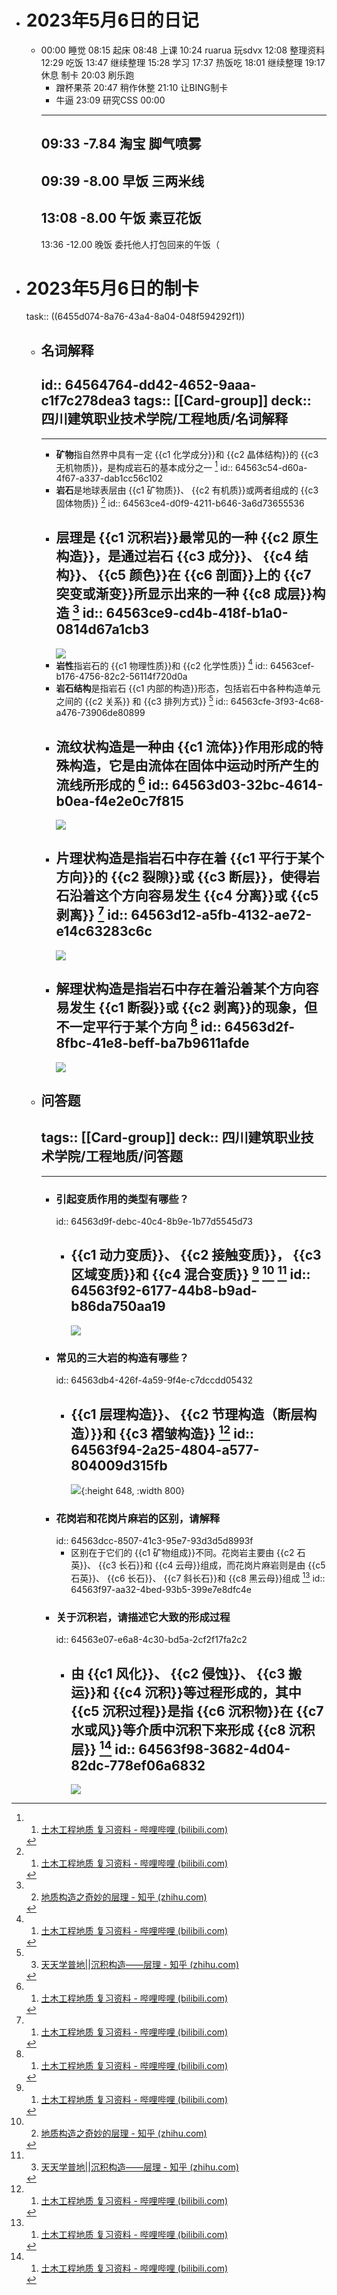 - # 2023年5月6日的日记
	- 00:00
	  睡觉
	  08:15
	  起床
	  08:48
	  上课
	  10:24
	  ruarua
	  玩sdvx
	  12:08
	  整理资料
	  12:29
	  吃饭
	  13:47
	  继续整理
	  15:28
	  学习
	  17:37
	  热饭吃
	  18:01
	  继续整理 
	  19:17 
	  休息
	  制卡
	  20:03
	  刷乐跑 
	  * 蹭杯果茶
	  20:47
	  稍作休整 
	  21:10
	  让BING制卡
	  * 牛逼
	  23:09
	  研究CSS
	  00:00
	  ---
	  09:33
	  -7.84
	  淘宝
	  脚气喷雾
	  --
	  09:39
	  -8.00
	  早饭
	  三两米线
	  --
	  13:08
	  -8.00
	  午饭
	  素豆花饭
	  --
	  13:36
	  -12.00
	  晚饭
	  委托他人打包回来的午饭（
- # 2023年5月6日的制卡
  task:: ((6455d074-8a76-43a4-8a04-048f594292f1))
	- ## 名词解释
	  id:: 64564764-dd42-4652-9aaa-c1f7c278dea3
	  tags:: [[Card-group]]
	  deck:: 四川建筑职业技术学院/工程地质/名词解释
	  ---
	  [^1]:1. [土木工程地质 复习资料 - 哔哩哔哩 (bilibili.com)](https://www.bilibili.com/read/cv6806936/)
	  [^2]:2. [地质构造之奇妙的层理 - 知乎 (zhihu.com)](https://zhuanlan.zhihu.com/p/345090994)
	  [^3]:3. [天天学普地||沉积构造——层理 - 知乎 (zhihu.com)](https://zhuanlan.zhihu.com/p/94743029)
	  ---
		- **矿物**指自然界中具有一定 {{c1 化学成分}}和 {{c2 晶体结构}}的 {{c3 无机物质}}，是构成岩石的基本成分之一 [^1]
		  id:: 64563c54-d60a-4f67-a337-dab1cc56c102
		- **岩石**是地球表层由 {{c1 矿物质}}、 {{c2 有机质}}或两者组成的 {{c3 固体物质}} [^1]
		  id:: 64563ce4-d0f9-4211-b646-3a6d73655536
		- **层理**是 {{c1 沉积岩}}最常见的一种 {{c2 原生构造}}，是通过岩石 {{c3 成分}}、 {{c4 结构}}、 {{c5 颜色}}在 {{c6 剖面}}上的 {{c7 突变或渐变}}所显示出来的一种 {{c8 成层}}构造 [^2]
		  id:: 64563ce9-cd4b-418f-b1a0-0814d67a1cb3
		  ---
		  ![](https://pic3.zhimg.com/v2-c63e2ce686478387ca5dab7088d6d896_r.jpg)
		- **岩性**指岩石的 {{c1 物理性质}}和 {{c2 化学性质}} [^1]
		  id:: 64563cef-b176-4756-82c2-56114f720d0a
		- **岩石结构**是指岩石 {{c1 内部的构造}}形态，包括岩石中各种构造单元之间的 {{c2 关系}} 和 {{c3 排列方式}} [^3]
		  id:: 64563cfe-3f93-4c68-a476-73906de80899
		- **流纹状构造**是一种由 {{c1 流体}}作用形成的特殊构造，它是由流体在固体中运动时所产生的流线所形成的 [^1]
		  id:: 64563d03-32bc-4614-b0ea-f4e2e0c7f815
		  ---
		  ![](https://iknow-pic.cdn.bcebos.com/a71ea8d3fd1f41349f4cae362b1f95cad1c85e7a)
		- **片理状构造**是指岩石中存在着 {{c1 平行于某个方向}}的 {{c2 裂隙}}或 {{c3 断层}}，使得岩石沿着这个方向容易发生 {{c4 分离}}或 {{c5 剥离}} [^1]
		  id:: 64563d12-a5fb-4132-ae72-e14c63283c6c
		  ---
		  ![](https://pics6.baidu.com/feed/35a85edf8db1cb13adcf73af6618d04593584b44.png@f_auto?token=7bd792b496edc0484ef2d50db8a6ccd1)
		- **解理状构造**是指岩石中存在着沿着某个方向容易发生 {{c1 断裂}}或 {{c2 剥离}}的现象，但不一定平行于某个方向 [^1]
		  id:: 64563d2f-8fbc-41e8-beff-ba7b9611afde
		  ---
		  ![](https://p3.itc.cn/q_70/images03/20211223/d836d208db7e4d6eb5a066b885e2e392.png)
	- ## 问答题
	  tags:: [[Card-group]]
	  deck:: 四川建筑职业技术学院/工程地质/问答题
	  ---
	  [^1]:1. [地质工作者野外必备技能：认识三大岩 - 知乎 (zhihu.com)](https://zhuanlan.zhihu.com/p/94716817)
	  [^2]:2. [地球上的3大岩石（岩浆岩、沉积岩和变质岩） - 知乎 (zhihu.com)](https://zhuanlan.zhihu.com/p/375378616)
	  [^3]:3. [经典地质图集，彻底搞明白三大岩！_岩石 (sohu.com)](https://www.sohu.com/a/396088621_275826)/
	  ---
		- ### 引起变质作用的类型有哪些？
		  id:: 64563d9f-debc-40c4-8b9e-1b77d5545d73
			- {{c1 动力变质}}、 {{c2  接触变质}}， {{c3 区域变质}}和 {{c4 混合变质}} [^1] [^2] [^3]
			  id:: 64563f92-6177-44b8-b9ad-b86da750aa19
			  ---
			  ![](https://pic3.zhimg.com/v2-67e0c83b9aecad1c43bf3e7cdace4552_r.jpg)
		- ### 常见的三大岩的构造有哪些？
		  id:: 64563db4-426f-4a59-9f4e-c7dccdd05432
			- {{c1 层理构造}}、 {{c2 节理构造（断层构造）}}和 {{c3 褶皱构造}} [^1]
			  id:: 64563f94-2a25-4804-a577-804009d315fb
			  ---
			  ![](https://pic2.zhimg.com/v2-6d05ab1f45af25c97f8b1cdae267edcd_r.jpg){:height 648, :width 800}
		- ### 花岗岩和花岗片麻岩的区别，请解释
		  id:: 64563dcc-8507-41c3-95e7-93d3d5d8993f
			- 区别在于它们的 {{c1 矿物组成}}不同。花岗岩主要由 {{c2 石英}}、 {{c3 长石}}和 {{c4 云母}}组成，而花岗片麻岩则是由 {{c5 石英}}、 {{c6 长石}}、 {{c7 斜长石}}和 {{c8 黑云母}}组成 [^1]
			  id:: 64563f97-aa32-4bed-93b5-399e7e8dfc4e
		- ### 关于沉积岩，请描述它大致的形成过程
		  id:: 64563e07-e6a8-4c30-bd5a-2cf2f17fa2c2
			- 由 {{c1 风化}}、 {{c2 侵蚀}}、 {{c3 搬运}}和 {{c4 沉积}}等过程形成的，其中 {{c5 沉积过程}}是指 {{c6 沉积物}}在 {{c7 水或风}}等介质中沉积下来形成 {{c8 沉积层}} [^1]
			  id:: 64563f98-3682-4d04-82dc-778ef06a6832
			  ---
			  ![](https://pic1.zhimg.com/v2-70c910cbbff460e6bebfae5cb9b47e58_r.jpg)